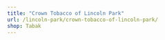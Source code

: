 ```yaml
---
title: "Crown Tobacco of Lincoln Park"
url: /lincoln-park/crown-tobacco-of-lincoln-park/
shop: Tabak
---
```


